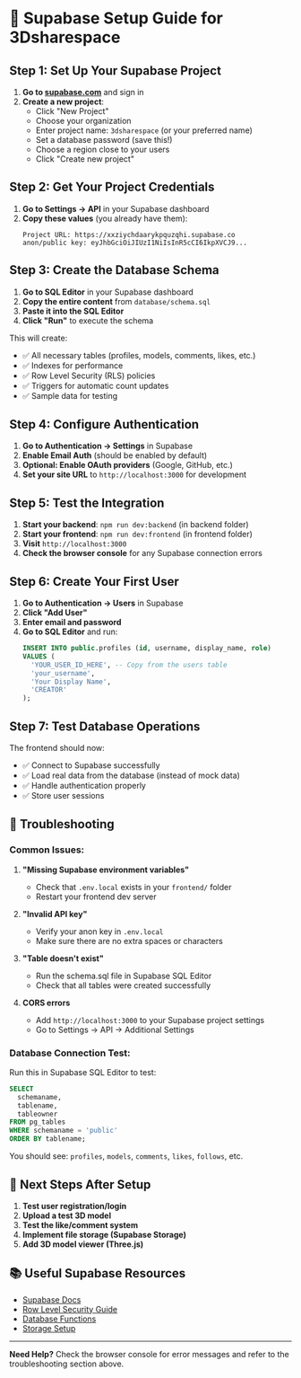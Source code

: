 # 🚀 Supabase Setup Guide for 3Dsharespace

## **Step 1: Set Up Your Supabase Project**

1. **Go to [supabase.com](https://supabase.com)** and sign in
2. **Create a new project**:
   - Click "New Project"
   - Choose your organization
   - Enter project name: `3dsharespace` (or your preferred name)
   - Set a database password (save this!)
   - Choose a region close to your users
   - Click "Create new project"

## **Step 2: Get Your Project Credentials**

1. **Go to Settings → API** in your Supabase dashboard
2. **Copy these values** (you already have them):
   ```
   Project URL: https://xxziychdaarykpquzqhi.supabase.co
   anon/public key: eyJhbGciOiJIUzI1NiIsInR5cCI6IkpXVCJ9...
   ```

## **Step 3: Create the Database Schema**

1. **Go to SQL Editor** in your Supabase dashboard
2. **Copy the entire content** from `database/schema.sql`
3. **Paste it into the SQL Editor**
4. **Click "Run"** to execute the schema

This will create:
- ✅ All necessary tables (profiles, models, comments, likes, etc.)
- ✅ Indexes for performance
- ✅ Row Level Security (RLS) policies
- ✅ Triggers for automatic count updates
- ✅ Sample data for testing

## **Step 4: Configure Authentication**

1. **Go to Authentication → Settings** in Supabase
2. **Enable Email Auth** (should be enabled by default)
3. **Optional: Enable OAuth providers** (Google, GitHub, etc.)
4. **Set your site URL** to `http://localhost:3000` for development

## **Step 5: Test the Integration**

1. **Start your backend**: `npm run dev:backend` (in backend folder)
2. **Start your frontend**: `npm run dev:frontend` (in frontend folder)
3. **Visit** `http://localhost:3000`
4. **Check the browser console** for any Supabase connection errors

## **Step 6: Create Your First User**

1. **Go to Authentication → Users** in Supabase
2. **Click "Add User"**
3. **Enter email and password**
4. **Go to SQL Editor** and run:
   ```sql
   INSERT INTO public.profiles (id, username, display_name, role)
   VALUES (
     'YOUR_USER_ID_HERE', -- Copy from the users table
     'your_username',
     'Your Display Name',
     'CREATOR'
   );
   ```

## **Step 7: Test Database Operations**

The frontend should now:
- ✅ Connect to Supabase successfully
- ✅ Load real data from the database (instead of mock data)
- ✅ Handle authentication properly
- ✅ Store user sessions

## **🔧 Troubleshooting**

### **Common Issues:**

1. **"Missing Supabase environment variables"**
   - Check that `.env.local` exists in your `frontend/` folder
   - Restart your frontend dev server

2. **"Invalid API key"**
   - Verify your anon key in `.env.local`
   - Make sure there are no extra spaces or characters

3. **"Table doesn't exist"**
   - Run the schema.sql file in Supabase SQL Editor
   - Check that all tables were created successfully

4. **CORS errors**
   - Add `http://localhost:3000` to your Supabase project settings
   - Go to Settings → API → Additional Settings

### **Database Connection Test:**

Run this in Supabase SQL Editor to test:
```sql
SELECT 
  schemaname,
  tablename,
  tableowner
FROM pg_tables
WHERE schemaname = 'public'
ORDER BY tablename;
```

You should see: `profiles`, `models`, `comments`, `likes`, `follows`, etc.

## **🎯 Next Steps After Setup**

1. **Test user registration/login**
2. **Upload a test 3D model**
3. **Test the like/comment system**
4. **Implement file storage (Supabase Storage)**
5. **Add 3D model viewer (Three.js)**

## **📚 Useful Supabase Resources**

- [Supabase Docs](https://supabase.com/docs)
- [Row Level Security Guide](https://supabase.com/docs/guides/auth/row-level-security)
- [Database Functions](https://supabase.com/docs/guides/database/functions)
- [Storage Setup](https://supabase.com/docs/guides/storage)

---

**Need Help?** Check the browser console for error messages and refer to the troubleshooting section above.
